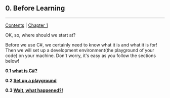 ## 0. Before Learning
<hr>

[Contents](/Contents.md) | [Chapter 1](../Chatper_1/Chp_1.md)

OK, so, where should we start at?

Before we use C#, we certainly need to know what it is and what it is for! Then we will set up a development environment(the playground of your code) on your machine. Don't worry, it's easy as you follow the sections below!

**0.1 [what is C#?](./Lesson0_1/L0_1.md)**

**0.2 [Set up a playground](./Lesson0_2/L0_2.md)**

**0.3 [Wait, what happened?!](./Lesson0_3/L0_3.md)**
